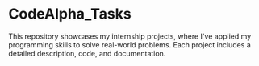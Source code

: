 # CodeAlpha_Tasks 
This repository showcases my internship projects, where I've applied my programming skills to solve real-world problems. Each project includes a detailed description, code, and documentation.
